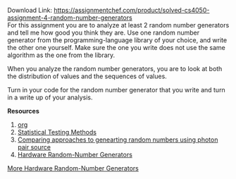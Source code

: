 Download Link: https://assignmentchef.com/product/solved-cs4050-assignment-4-random-number-generators
<br>
For this assignment you are to analyze at least 2 random number generators and tell me how good you think they are. Use one random number generator from the programming-language library of your choice, and write the other one yourself. Make sure the one you write does not use the same algorithm as the one from the library.

When you analyze the random number generators, you are to look at both the distribution of values and the sequences of values.

Turn in your code for the random number generator that you write and turn in a write up of your analysis.

<strong>Resources</strong>

<ol>

 <li><a href="https://www.random.org/analysis/">org</a></li>

 <li><a href="http://csrc.nist.gov/groups/ST/toolkit/rng/documents/nissc-paper.pdf">Statistical Testing Methods</a></li>

 <li><a href="https://iopscience.iop.org/article/10.1088/1367-2630/17/2/023023">Comparing approaches to genearting random numbers using photon pair source</a></li>

 <li><a href="https://en.wikipedia.org/wiki/Draft:Comparison_of_hardware_random_number_generators">Hardware Random-Number Generators</a></li>

</ol>

<a href="https://www.hackster.io/news/generating-random-numbers-a52b67bd30c0">More Hardware Random-Number Generators </a>